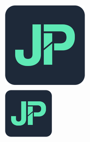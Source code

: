 ![Jordan Price](jprice/static/jprice/logo.png)

<p>
<img src="jprice/static/jprice/logo.png" align="center" width="150" /></p>
